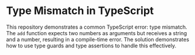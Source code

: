 # Type Mismatch in TypeScript

This repository demonstrates a common TypeScript error: type mismatch.  The `add` function expects two numbers as arguments but receives a string and a number, resulting in a compile-time error. The solution demonstrates how to use type guards and type assertions to handle this effectively.